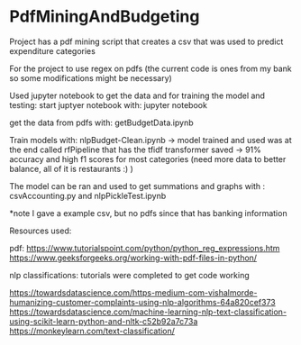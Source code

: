 # PdfMiningAndBudgeting
Project has a pdf mining script that creates a csv that was used to predict expenditure categories

For the project to use regex on pdfs (the current code is ones from my bank so some modifications might be necessary)

Used jupyter notebook to get the data and for training the model and testing:
start juptyer notebook with:
    jupyter notebook

get the data from pdfs with: getBudgetData.ipynb

Train models with: nlpBudget-Clean.ipynb
    -> model trained and used was at the end called rfPipeline that has the tfidf transformer saved
    -> 91% accuracy and high f1 scores for most categories (need more data to better balance, all of it is restaurants :) )

The model can be ran and used to get summations and graphs with : csvAccounting.py and nlpPickleTest.ipynb


*note I gave a example csv, but no pdfs since that has banking information

Resources used:

pdf:
https://www.tutorialspoint.com/python/python_reg_expressions.htm
https://www.geeksforgeeks.org/working-with-pdf-files-in-python/

nlp classifications: tutorials were completed to get code working

https://towardsdatascience.com/https-medium-com-vishalmorde-humanizing-customer-complaints-using-nlp-algorithms-64a820cef373
https://towardsdatascience.com/machine-learning-nlp-text-classification-using-scikit-learn-python-and-nltk-c52b92a7c73a
https://monkeylearn.com/text-classification/
